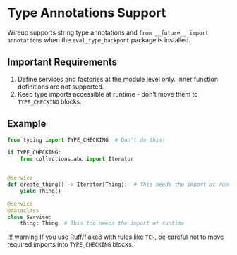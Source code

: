 # Type Annotations Support

Wireup supports string type annotations and `from __future__ import annotations` when the `eval_type_backport` package is installed.

## Important Requirements

1. Define services and factories at the module level only. Inner function definitions are not supported.
2. Keep type imports accessible at runtime - don't move them to `TYPE_CHECKING` blocks.

## Example

```python
from typing import TYPE_CHECKING  # Don't do this!

if TYPE_CHECKING:
    from collections.abc import Iterator


@service
def create_thing() -> Iterator[Thing]:  # This needs the import at runtime
    yield Thing()

@service
@dataclass
class Service:
    thing: Thing  # This too needs the import at runtime
```

!!! warning
    If you use Ruff/flake8 with rules like `TCH`, be careful not to move required imports into `TYPE_CHECKING` blocks.